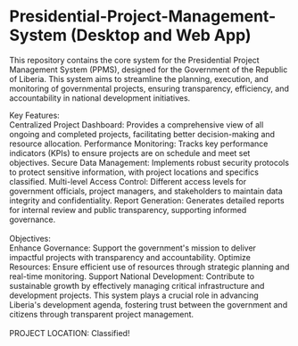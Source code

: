 # Presidential-Project-Management-System (Desktop and Web App)
This repository contains the core system for the Presidential Project Management System (PPMS), designed for the Government of the Republic of Liberia. This system aims to streamline the planning, execution, and monitoring of governmental projects, ensuring transparency, efficiency, and accountability in national development initiatives.

Key Features:<br>
Centralized Project Dashboard: Provides a comprehensive view of all ongoing and completed projects, facilitating better decision-making and resource allocation.
Performance Monitoring: Tracks key performance indicators (KPIs) to ensure projects are on schedule and meet set objectives.
Secure Data Management: Implements robust security protocols to protect sensitive information, with project locations and specifics classified.
Multi-level Access Control: Different access levels for government officials, project managers, and stakeholders to maintain data integrity and confidentiality.
Report Generation: Generates detailed reports for internal review and public transparency, supporting informed governance.<br><br>
Objectives:<br>
Enhance Governance: Support the government's mission to deliver impactful projects with transparency and accountability.
Optimize Resources: Ensure efficient use of resources through strategic planning and real-time monitoring.
Support National Development: Contribute to sustainable growth by effectively managing critical infrastructure and development projects.
This system plays a crucial role in advancing Liberia's development agenda, fostering trust between the government and citizens through transparent project management.<br><br>PROJECT LOCATION: Classified!

